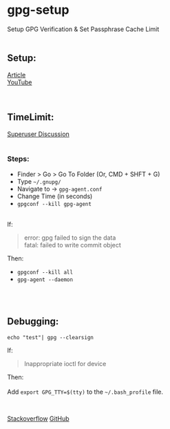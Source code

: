 # gpg-setup


Setup GPG Verification & Set Passphrase Cache Limit <br> <br> 


## Setup:
[Article](https://daily-dev-tips.com/posts/how-to-verify-your-commits-on-github/)
<br>
[YouTube](https://www.youtube.com/watch?v=u9L5kDlU8rs&t=907s)

<br>

## TimeLimit:
[Superuser Discussion](https://superuser.com/questions/624343/keep-gnupg-credentials-cached-for-entire-user-session) <br> <br>

### Steps: <br>
- Finder > Go > Go To Folder (Or, CMD + SHFT + G)
- Type `~/.gnupg/`
- Navigate to -> `gpg-agent.conf`
- Change Time (in seconds)
- `gpgconf --kill gpg-agent`
<br> <br>

If: 
>   error: gpg failed to sign the data <br> 
>   fatal: failed to write commit object

Then: <br> 
- `gpgconf --kill all`
- `gpg-agent --daemon`

<br>
<br> 

## Debugging: <br>

`echo "test"| gpg --clearsign` 

If: 
> Inappropriate ioctl for device

Then: <br>
<br> 
  Add `export GPG_TTY=$(tty)` to the `~/.bash_profile` file.

<br>

[Stackoverflow](https://stackoverflow.com/questions/41052538/git-error-gpg-failed-to-sign-data)
[GitHub](https://gist.github.com/paolocarrasco/18ca8fe6e63490ae1be23e84a7039374)
